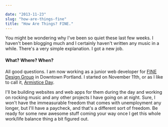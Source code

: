 ```yaml
---

date: "2013-11-23"
slug: "how-are-things-fine"
title: "How Are Things? FINE."
---
```


You might be wondering why I've been so quiet these last few weeks. I haven't been blogging much and I certainly haven't written any music in a while. There's a very simple explanation. I got a new job.

#### What? Where? When?

All good questions. I am now working as a junior web developer for [FINE Design Group](http://www.finedesigngroup.com) in Downtown Portland. I started on November 11th, or as I like to call it, [Armistice Day](http://en.wikipedia.org/wiki/Armistice_Day).

I'll be building websites and web apps for them during the day and working on rocking music and any other projects I have going on at night. Sure, I won't have the immeasurable freedom that comes with unemployment any longer, but I'll have a paycheck, and that's a different sort of freedom. Be ready for some new awesome stuff coming your way once I get this whole work/life balance thing a bit figured out.

